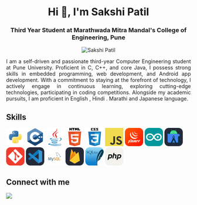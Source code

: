 <!-- https://share.streamlit.io/rahulbanerjee26/githubaboutmegenerator/main/__init__.py 
<img src = "https://media2.giphy.com/media/QssGEmpkyEOhBCb7e1/giphy.gif?cid=ecf05e47a0n3gi1bfqntqmob8g9aid1oyj2wr3ds3mg700bl&rid=giphy.gif" width = 32px>
<img src = "https://media2.giphy.com/media/QssGEmpkyEOhBCb7e1/giphy.gif?cid=ecf05e47a0n3gi1bfqntqmob8g9aid1oyj2wr3ds3mg700bl&rid=giphy.gif" width = 32px>
-->

<h1 align="center">Hi 👋, I'm Sakshi Patil</h1>
<h3 align="center">Third Year Student at Marathwada Mitra Mandal's College of Engineering, Pune</h3>
<p align="center"> <img src="https://komarev.com/ghpvc/?username=sakshii-patiil&color=green" alt="Sakshi Patil" /> </p>

<p align="justify"> I am a self-driven and passionate third-year Computer Engineering student at Pune University. Proficient in C, C++, and core Java, I possess strong skills in embedded programming, web development, and Android app development. With a commitment to staying at the forefront of technology, I actively engage in continuous learning, exploring cutting-edge technologies, participating in coding competitions.
Alongside my academic pursuits, I am proficient in English , Hindi . Marathi and Japanese language.</p>

<h2> Skills </h2>

<img height="50px" src="https://raw.githubusercontent.com/github/explore/180320cffc25f4ed1bbdfd33d4db3a66eeeeb358/topics/python/python.png"></img>
<img height="50px" src="https://raw.githubusercontent.com/github/explore/180320cffc25f4ed1bbdfd33d4db3a66eeeeb358/topics/cpp/cpp.png"></img>
<img height="50px" src="https://raw.githubusercontent.com/devicons/devicon/master/icons/java/java-original.svg"></img>
<img height="50px" src="https://raw.githubusercontent.com/github/explore/180320cffc25f4ed1bbdfd33d4db3a66eeeeb358/topics/html/html.png"></img>
<img height="50px" src="https://raw.githubusercontent.com/github/explore/180320cffc25f4ed1bbdfd33d4db3a66eeeeb358/topics/css/css.png"></img>
<img height="50px" src="https://raw.githubusercontent.com/github/explore/180320cffc25f4ed1bbdfd33d4db3a66eeeeb358/topics/javascript/javascript.png"></img>
<img height="50px" src="https://raw.githubusercontent.com/tandpfun/skill-icons/main/icons/JQuery.svg"></img>
<img height="50px" src="https://raw.githubusercontent.com/tandpfun/skill-icons/main/icons/Arduino.svg"></img>
<img height="50px" src="https://raw.githubusercontent.com/tandpfun/skill-icons/main/icons/AndroidStudio-Dark.svg"></img>
<img height="50px" src="https://raw.githubusercontent.com/tandpfun/skill-icons/main/icons/Git.svg"></img>
<img height="50px" src="https://raw.githubusercontent.com/tandpfun/skill-icons/main/icons/VSCode-Dark.svg"></img>
<img height="50px" src="https://raw.githubusercontent.com/github/explore/180320cffc25f4ed1bbdfd33d4db3a66eeeeb358/topics/mysql/mysql.png"></img>
<img height="50px" src="https://raw.githubusercontent.com/tandpfun/skill-icons/main/icons/Firebase-Dark.svg"></img>
<img height="50px" src="https://raw.githubusercontent.com/tandpfun/skill-icons/main/icons/SQLite.svg"></img>
<img height="50px" src="https://raw.githubusercontent.com/tandpfun/skill-icons/main/icons/PHP-Light.svg"></img>


<h2>Connect with me</h2>
<a href="https://www.linkedin.com/in/sakshi-patil-970b61233"><img src="https://img.shields.io/badge/LinkedIn-0077B5?style=for-the-badge&logo=linkedin&logoColor=white"></a>
